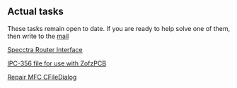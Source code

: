 ## Actual tasks

These tasks remain open to date. If you are ready to help solve one of them, then write to the [mail](e-mail:duxah@yahoo.com)

[Specctra Router Interface](https://groups.io/g/freepcb/topic/dsn_for_autorouter/84364636)

[IPC-356 file for use with ZofzPCB](https://groups.io/g/freepcb/message/707)

[Repair MFC CFileDialog](https://groups.io/g/freepcb/message/646)
